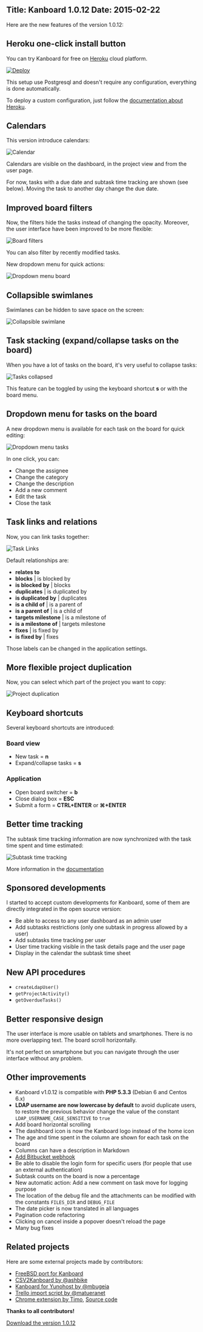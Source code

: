Title: Kanboard 1.0.12
Date: 2015-02-22
---

Here are the new features of the version 1.0.12:

Heroku one-click install button
-------------------------------

You can try Kanboard for free on [Heroku](https://www.heroku.com/) cloud platform.

[![Deploy](https://www.herokucdn.com/deploy/button.png)](https://heroku.com/deploy?template=https://github.com/fguillot/kanboard)

This setup use Postgresql and doesn't require any configuration, everything is done automatically.

To deploy a custom configuration, just follow the [documentation about Heroku](https://kanboard.net/documentation/heroku).

Calendars
---------

This version introduce calendars:

![Calendar](https://kanboard.net/screenshots/documentation/calendar.png)

Calendars are visible on the dashboard, in the project view and from the user page.

For now, tasks with a due date and subtask time tracking are shown (see below).
Moving the task to another day change the due date.

Improved board filters
----------------------

Now, the filters hide the tasks instead of changing the opacity.
Moreover, the user interface have been improved to be more flexible:

![Board filters](https://kanboard.net/screenshots/news/1.0.12/board-filters.png)

You can also filter by recently modified tasks.

New dropdown menu for quick actions:

![Dropdown menu board](https://kanboard.net/screenshots/news/1.0.12/dropdown-menu-board.png)

Collapsible swimlanes
---------------------

Swimlanes can be hidden to save space on the screen:

![Collapsible swimlane](https://kanboard.net/screenshots/news/1.0.12/collapsible-swimlane.png)

Task stacking (expand/collapse tasks on the board)
---------------------------------------------------

When you have a lot of tasks on the board, it's very useful to collapse tasks:

![Tasks collapsed](https://kanboard.net/screenshots/news/1.0.12/tasks-collasped.png)

This feature can be toggled by using the keyboard shortcut **s** or with the board menu.

Dropdown menu for tasks on the board
------------------------------------

A new dropdown menu is available for each task on the board for quick editing:

![Dropdown menu tasks](https://kanboard.net/screenshots/news/1.0.12/dropdown-menu-tasks.png)

In one click, you can:

- Change the assignee
- Change the category
- Change the description
- Add a new comment
- Edit the task
- Close the task

Task links and relations
------------------------

Now, you can link tasks together:

![Task Links](https://kanboard.net/screenshots/documentation/task-links.png)

Default relationships are:

- **relates to**
- **blocks** | is blocked by
- **is blocked by** | blocks
- **duplicates** | is duplicated by
- **is duplicated by** | duplicates
- **is a child of** | is a parent of
- **is a parent of** | is a child of
- **targets milestone** | is a milestone of
- **is a milestone of** | targets milestone
- **fixes** | is fixed by
- **is fixed by** | fixes

Those labels can be changed in the application settings.

More flexible project duplication
----------------------------------

Now, you can select which part of the project you want to copy:

![Project duplication](https://kanboard.net/screenshots/news/1.0.12/project-duplication.png)

Keyboard shortcuts
------------------

Several keyboard shortcuts are introduced:

### Board view

- New task = **n**
- Expand/collapse tasks = **s**

### Application

- Open board switcher = **b**
- Close dialog box = **ESC**
- Submit a form = **CTRL+ENTER** or **⌘+ENTER**

Better time tracking
--------------------

The subtask time tracking information are now synchronized with the task time spent and time estimated:

![Subtask time tracking](https://kanboard.net/screenshots/documentation/subtask-time-tracking.png)

More information in the [documentation](https://kanboard.net/documentation/time-tracking)

Sponsored developments
----------------------

I started to accept custom developments for Kanboard, some of them are directly integrated in the open source version:

- Be able to access to any user dashboard as an admin user
- Add subtasks restrictions (only one subtask in progress allowed by a user)
- Add subtasks time tracking per user
- User time tracking visible in the task details page and the user page
- Display in the calendar the subtask time sheet

New API procedures
------------------

- `createLdapUser()`
- `getProjectActivity()`
- `getOverdueTasks()`

Better responsive design
------------------------

The user interface is more usable on tablets and smartphones.
There is no more overlapping text.
The board scroll horizontally.

It's not perfect on smartphone but you can navigate through the user interface without any problem.

Other improvements
------------------

- Kanboard v1.0.12 is compatible with **PHP 5.3.3** (Debian 6 and Centos 6.x)
- **LDAP username are now lowercase by default** to avoid duplicate users, to restore the previous behavior change the value of the constant `LDAP_USERNAME_CASE_SENSITIVE` to `true`
- Add board horizontal scrolling
- The dashboard icon is now the Kanboard logo instead of the home icon
- The age and time spent in the column are shown for each task on the board
- Columns can have a description in Markdown
- [Add Bitbucket webhook](https://kanboard.net/documentation/bitbucket-webhooks)
- Be able to disable the login form for specific users (for people that use an external authentication)
- Subtask counts on the board is now a percentage
- New automatic action: Add a new comment on task move for logging purpose
- The location of the debug file and the attachments can be modified with the constants `FILES_DIR` and `DEBUG_FILE`
- The date picker is now translated in all languages
- Pagination code refactoring
- Clicking on cancel inside a popover doesn't reload the page
- Many bug fixes

Related projects
----------------

Here are some external projects made by contributors:

- [FreeBSD port for Kanboard](https://kanboard.net/documentation/freebsd-installation)
- [CSV2Kanboard by @ashbike](https://github.com/ashbike/csv2kanboard)
- [Kanboard for Yunohost by @mbugeia](https://github.com/mbugeia/kanboard_ynh)
- [Trello import script by @matueranet](https://github.com/matueranet/kanboard-import-trello)
- [Chrome extension by Timo](https://chrome.google.com/webstore/detail/kanboard-quickmenu/akjbeplnnihghabpgcfmfhfmifjljneh?utm_source=chrome-ntp-icon), [Source code](https://github.com/BlueTeck/kanboard_chrome_extension)

**Thanks to all contributors!**

[Download the version 1.0.12](https://kanboard.net/kanboard-1.0.12.zip)

